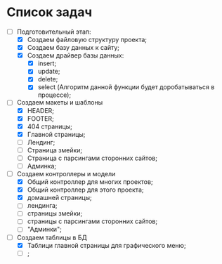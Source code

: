Список задач 
============
- [ ] Подготовительный этап:
    - [X] Создаем файловую структуру проекта; 
    - [X] Создаем базу данных к сайту;
    - [X] Создаем драйвер базы данных:
        - [X] insert;
        - [X] update;
        - [X] delete;
        - [X] select (Алгоритм данной функции будет доробатываться в процессе);
    
- [ ] Создаем макеты и шаблоны
   - [X] HEADER;
   - [X] FOOTER;
   - [X] 404 страницы;
   - [X] Главной страницы;
   - [ ] Лендинг;
   - [ ] Страница змейки;
   - [ ] Страница с парсингами сторонних сайтов;
   - [ ] Админка;
 - [ ] Создаем контроллеры и модели
    - [X] Общий контроллер для многих проектов;
    - [X] Общий контроллер для этого проекта;
    - [X] домашней страницы;
    - [ ] лендинга;
    - [ ] страницы змейки;
    - [ ] страницы с парсингами сторонних сайтов;
    - [ ] "Админки";
- [ ] Создаем таблицы в БД
    - [X] Таблици главной страницы для графического меню;
    - [ ] ;
